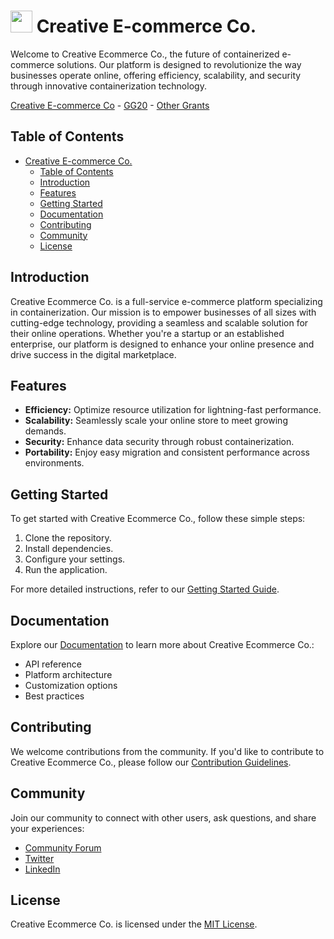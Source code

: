 #  <img src="https://user-images.githubusercontent.com/61543012/194781593-4dd309ce-afee-437b-8538-69ef5cbe42db.png" height="35" width="35" align-items="center" justify-content="center" /> Creative E-commerce Co.

Welcome to Creative Ecommerce Co., the future of containerized e-commerce solutions. Our platform is designed to revolutionize the way businesses operate online, offering efficiency, scalability, and security through innovative containerization technology.

[Creative E-commerce Co](https://cec.framer.ai) - [GG20]() - [Other Grants]()

## Table of Contents

- [ Creative E-commerce Co.](#-creative-e-commerce-co)
  - [Table of Contents](#table-of-contents)
  - [Introduction](#introduction)
  - [Features](#features)
  - [Getting Started](#getting-started)
  - [Documentation](#documentation)
  - [Contributing](#contributing)
  - [Community](#community)
  - [License](#license)

## Introduction

Creative Ecommerce Co. is a full-service e-commerce platform specializing in containerization. Our mission is to empower businesses of all sizes with cutting-edge technology, providing a seamless and scalable solution for their online operations. Whether you're a startup or an established enterprise, our platform is designed to enhance your online presence and drive success in the digital marketplace.

## Features

- **Efficiency:** Optimize resource utilization for lightning-fast performance.
- **Scalability:** Seamlessly scale your online store to meet growing demands.
- **Security:** Enhance data security through robust containerization.
- **Portability:** Enjoy easy migration and consistent performance across environments.

## Getting Started

To get started with Creative Ecommerce Co., follow these simple steps:

1. Clone the repository.
2. Install dependencies.
3. Configure your settings.
4. Run the application.

For more detailed instructions, refer to our [Getting Started Guide](/docs/getting-started.md).

## Documentation

Explore our [Documentation](/docs) to learn more about Creative Ecommerce Co.:

- API reference
- Platform architecture
- Customization options
- Best practices

## Contributing

We welcome contributions from the community. If you'd like to contribute to Creative Ecommerce Co., please follow our [Contribution Guidelines](/CONTRIBUTING.md).

## Community

Join our community to connect with other users, ask questions, and share your experiences:

- [Community Forum](https://community.creativeecommerce.co)
- [Twitter](https://twitter.com/CreativeEcoCo)
- [LinkedIn](https://www.linkedin.com/company/creativeecommerceco)

## License

Creative Ecommerce Co. is licensed under the [MIT License](/LICENSE).

